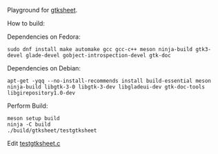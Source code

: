 
Playground for [gtksheet](https://github.com/fpaquet/gtksheet).

How to build:

Dependencies on Fedora:

```
sudo dnf install make automake gcc gcc-c++ meson ninja-build gtk3-devel glade-devel gobject-introspection-devel gtk-doc
```

Dependencies on Debian:

```
apt-get -yqq --no-install-recommends install build-essential meson ninja-build libgtk-3-0 libgtk-3-dev libgladeui-dev gtk-doc-tools libgirepository1.0-dev
```

Perform Build:

```
meson setup build
ninja -C build
./build/gtksheet/testgtksheet
```

Edit [testgtksheet.c](gtksheet/testgtksheet.c)
